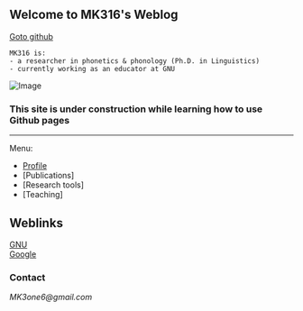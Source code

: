 ## Welcome to MK316's Weblog

[Goto github]("https://github.com/MK316/")
```
MK316 is:  
- a researcher in phonetics & phonology (Ph.D. in Linguistics)  
- currently working as an educator at GNU
```

![Image](https://github.com/MK316/mkfiles/blob/main/porfile.JPG)

### This site is under construction while learning how to use Github pages

---  
Menu:

- [Profile]("https://www.google.com")
- [Publications]
- [Research tools]
- [Teaching]



## Weblinks  
[GNU]("https://www.gnu.ac.kr")  
[Google]("https://www.google.com")




### Contact
_MK3one6@gmail.com_
